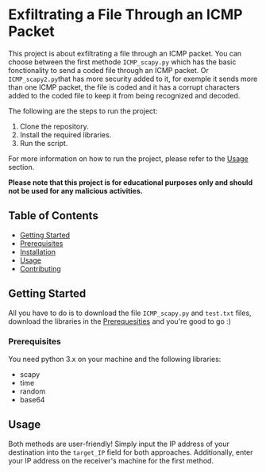 # Exfiltrating a File Through an ICMP Packet

This project is about exfiltrating a file through an ICMP packet. You can choose between the first methode `ICMP_scapy.py` which has the basic fonctionality to send a coded file through an ICMP packet. Or `ICMP_scapy2.py`that has more security added to it, for exemple it sends more than one ICMP packet, the file is coded and it has a corrupt characters added to the coded file to keep it from being recognized and decoded.

The following are the steps to run the project:

1. Clone the repository.
2. Install the required libraries.
3. Run the script.

For more information on how to run the project, please refer to the [Usage](#usage) section.

**Please note that this project is for educational purposes only and should not be used for any malicious activities.**

## Table of Contents

- [Getting Started](#getting-started)
- [Prerequisites](#prerequisites)
- [Installation](#installation)
- [Usage](#usage)
- [Contributing](#contributing)

## Getting Started

All you have to do is to download the file `ICMP_scapy.py` and `test.txt` files, download the libraries in the 
[Prerequesities](#prerequisites) and you're good to go :)

### Prerequisites

You need python 3.x on your machine and the following libraries:
 - scapy
 - time
 - random
 - base64

## Usage

Both methods are user-friendly! Simply input the IP address of your destination into the `target_IP` field for both approaches. Additionally, enter your IP address on the receiver's machine for the first method.